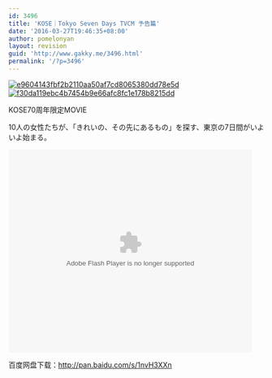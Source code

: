 ```yaml
---
id: 3496
title: 'KOSE｜Tokyo Seven Days TVCM 予告篇'
date: '2016-03-27T19:46:35+08:00'
author: pomelonyan
layout: revision
guid: 'http://www.gakky.me/3496.html'
permalink: '/?p=3496'
---
```


[![e9604143fbf2b2110aa50af7cd8065380dd78e5d](http://www.yui-aragaki.org/wp-content/uploads/2016/03/e9604143fbf2b2110aa50af7cd8065380dd78e5d.jpg)](http://www.yui-aragaki.org/wp-content/uploads/2016/03/e9604143fbf2b2110aa50af7cd8065380dd78e5d.jpg)[![f30da119ebc4b7454b9e66afc8fc1e178b8215dd](http://www.yui-aragaki.org/wp-content/uploads/2016/03/f30da119ebc4b7454b9e66afc8fc1e178b8215dd.jpg)](http://www.yui-aragaki.org/wp-content/uploads/2016/03/f30da119ebc4b7454b9e66afc8fc1e178b8215dd.jpg)

KOSE70周年限定MOVIE

10人の女性たちが、「きれいの、その先にあるもの」を探す、東京の7日間がいよいよ始まる。

<embed align="middle" height="400" src="http://player.youku.com/player.php/sid/XMTUxMzkyMjkzMg==/v.swf" type="application/x-shockwave-flash" width="480"></embed>

百度网盘下载：<http://pan.baidu.com/s/1nvH3XXn>
